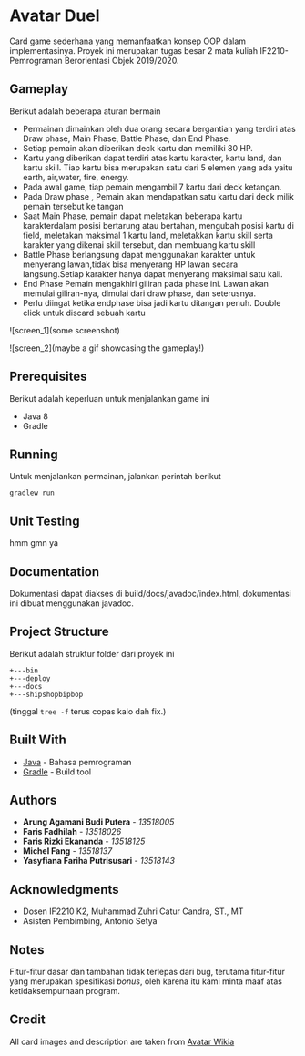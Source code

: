 # Avatar Duel
Card game sederhana yang memanfaatkan konsep OOP dalam implementasinya.
Proyek ini merupakan tugas besar 2 mata kuliah IF2210-Pemrograman Berorientasi Objek 2019/2020.

## Gameplay
Berikut adalah beberapa aturan bermain
* Permainan dimainkan oleh dua orang secara bergantian yang terdiri atas Draw phase, Main Phase, Battle Phase, dan End Phase.
* Setiap pemain akan diberikan deck kartu dan memiliki 80 HP.
* Kartu yang diberikan dapat terdiri atas kartu karakter, kartu land, dan kartu skill. Tiap kartu bisa merupakan satu dari 5 elemen yang ada yaitu earth, air,water, fire, energy.
* Pada awal game, tiap pemain mengambil 7 kartu dari deck ketangan.
* Pada Draw phase , Pemain akan mendapatkan satu kartu dari deck milik pemain tersebut ke tangan
* Saat Main Phase, pemain dapat meletakan beberapa kartu karakterdalam posisi bertarung atau bertahan, mengubah posisi kartu di field, meletakan maksimal 1 kartu land, meletakkan kartu skill serta karakter yang dikenai skill tersebut, dan membuang kartu skill
* Battle Phase berlangsung dapat menggunakan karakter untuk menyerang lawan,tidak bisa menyerang HP lawan secara langsung.Setiap karakter hanya dapat menyerang maksimal satu kali.
* End Phase Pemain mengakhiri giliran pada phase ini. Lawan akan memulai giliran-nya, dimulai dari draw phase, dan seterusnya.
* Perlu diingat ketika endphase bisa jadi kartu ditangan penuh. Double click untuk discard sebuah kartu

![screen_1](some screenshot)

![screen_2](maybe a gif showcasing the gameplay!)

## Prerequisites

Berikut adalah keperluan untuk menjalankan game ini
* Java 8
* Gradle

## Running

Untuk menjalankan permainan, jalankan perintah berikut
```
gradlew run
```

## Unit Testing

hmm gmn ya


## Documentation
Dokumentasi dapat diakses di build/docs/javadoc/index.html, dokumentasi ini dibuat menggunakan javadoc.

## Project Structure
Berikut adalah struktur folder dari proyek ini
```
+---bin
+---deploy
+---docs
+---shipshopbipbop
```
(tinggal ```tree -f``` terus copas kalo dah fix.)

## Built With

* [Java](https://www.java.com/en/) - Bahasa pemrograman
* [Gradle](https://gradle.org/) - Build tool

## Authors
* **Arung Agamani Budi Putera** - *13518005*
* **Faris Fadhilah** - *13518026*
* **Faris Rizki Ekananda** - *13518125*
* **Michel Fang** - *13518137*
* **Yasyfiana Fariha Putrisusari** - *13518143*


## Acknowledgments

* Dosen IF2210 K2, Muhammad Zuhri Catur Candra, ST., MT
* Asisten Pembimbing, Antonio Setya

## Notes
Fitur-fitur dasar dan tambahan tidak terlepas dari bug, terutama fitur-fitur yang merupakan spesifikasi *bonus*, oleh karena itu kami minta maaf atas ketidaksempurnaan program.

## Credit
All card images and description are taken from [Avatar Wikia](https://avatar.fandom.com/wiki/Avatar_Wiki)